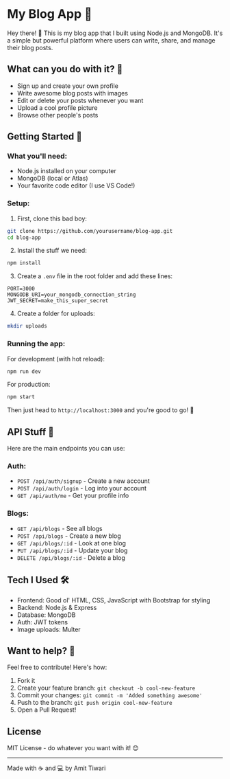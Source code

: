 # My Blog App 📝

Hey there! 👋 This is my blog app that I built using Node.js and MongoDB. It's a simple but powerful platform where users can write, share, and manage their blog posts.

## What can you do with it? 🤔

- Sign up and create your own profile
- Write awesome blog posts with images
- Edit or delete your posts whenever you want
- Upload a cool profile picture
- Browse other people's posts

## Getting Started 🚀

### What you'll need:
- Node.js installed on your computer
- MongoDB (local or Atlas)
- Your favorite code editor (I use VS Code!)

### Setup:

1. First, clone this bad boy:
```bash
git clone https://github.com/yourusername/blog-app.git
cd blog-app
```

2. Install the stuff we need:
```bash
npm install
```

3. Create a `.env` file in the root folder and add these lines:
```env
PORT=3000
MONGODB_URI=your_mongodb_connection_string
JWT_SECRET=make_this_super_secret
```

4. Create a folder for uploads:
```bash
mkdir uploads
```

### Running the app:

For development (with hot reload):
```bash
npm run dev
```

For production:
```bash
npm start
```

Then just head to `http://localhost:3000` and you're good to go! 🎉

## API Stuff 🔧

Here are the main endpoints you can use:

### Auth:
- `POST /api/auth/signup` - Create a new account
- `POST /api/auth/login` - Log into your account
- `GET /api/auth/me` - Get your profile info

### Blogs:
- `GET /api/blogs` - See all blogs
- `POST /api/blogs` - Create a new blog
- `GET /api/blogs/:id` - Look at one blog
- `PUT /api/blogs/:id` - Update your blog
- `DELETE /api/blogs/:id` - Delete a blog

## Tech I Used 🛠

- Frontend: Good ol' HTML, CSS, JavaScript with Bootstrap for styling
- Backend: Node.js & Express
- Database: MongoDB
- Auth: JWT tokens
- Image uploads: Multer

## Want to help? 🤝

Feel free to contribute! Here's how:

1. Fork it
2. Create your feature branch: `git checkout -b cool-new-feature`
3. Commit your changes: `git commit -m 'Added something awesome'`
4. Push to the branch: `git push origin cool-new-feature`
5. Open a Pull Request!

## License

MIT License - do whatever you want with it! 😊

---
Made with ☕️ and 💻 by Amit Tiwari